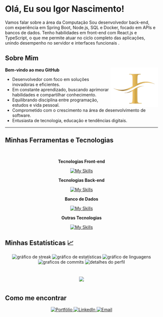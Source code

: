 <h1 align="left">
  <strong> Olá, Eu sou Igor Nascimento! </strong>
</h1>

Vamos falar sobre a área da Computação
Sou desenvolvedor back-end, com experiência em Spring Boot, Node.js, SQL e Docker, focado em APIs e bancos de dados.
Tenho habilidades em front-end com React.js e TypeScript, o que me permite atuar no ciclo completo das aplicações, unindo desempenho no servidor e interfaces funcionais .

<h2 align="left"> 
  <strong> Sobre Mim </strong>
</h2>

<img src="360_F_375677878_T4fjvxu4FjWxKgeDkuscoxn1bYFgPuxi-removebg-preview.png" alt="minha logo" min-width="156px" max-width="156px" width="156px" align="right">

<p align="left"> 
 <strong>Bem-vindo ao meu GitHub</strong>
</p>

<ul align="left">
    <li> Desenvolvedor com foco em soluções inovadoras e eficientes.</li>
    <li> Em constante aprendizado, buscando aprimorar habilidades e compartilhar conhecimento.</li>
    <li> Equilibrando disciplina entre programação, estudos e vida pessoal.</li>
    <li> Comprometido com o crescimento na área de desenvolvimento de software.</li>
    <li> Entusiasta de tecnologia, educação e tendências digitais.</li>
</ul>


---

<h2 align="left">
  <strong>Minhas Ferramentas e Tecnologias</strong>
</h2>
<br>

<div align="center">

  <p><b>Tecnologias Front-end</b></p>

  [![My Skills](https://skillicons.dev/icons?i=html,css,javascript,react,typescript,nextjs,tailwind,figma)](https://skillicons.dev)

  <p><b>Tecnologias Back-end</b></p>

  [![My Skills](https://skillicons.dev/icons?i=java,spring,nodejs,express,python,django)](https://skillicons.dev)

  <p><b>Banco de Dados</b></p>

  [![My Skills](https://skillicons.dev/icons?i=sqlite,postgresql,mysql,firebase)](https://skillicons.dev)

  <p><b>Outras Tecnologias</b></p>

  [![My Skills](https://skillicons.dev/icons?i=git,docker,discord,vscode,windows,linux)](https://skillicons.dev)

</div>

<h2 align="left"> 
  <strong> Minhas Estatísticas 📈 </strong>
</h2>

<div align="center">
  <img src="https://streak-stats.demolab.com?user=Igornalves&locale=pt_BR&mode=daily&theme=radical&hide_border=false&border_radius=5&order=3" height="161" alt="gráfico de streak"  />
  <img src="https://github-readme-stats.vercel.app/api/top-langs/?username=Igornalves&layout=compact&theme=radical" height="160" alt="gráfico de estatísticas"  />
  <img src="https://github-readme-stats.vercel.app/api?username=Igornalves&show_icons=true&theme=radical" height="150" alt="gráfico de linguagens"/>
  <img src="http://github-profile-summary-cards.vercel.app/api/cards/productive-time?username=Igornalves&theme=radical&utcOffset=8" height="150" alt="graficos de commits"  />
  <img src="http://github-profile-summary-cards.vercel.app/api/cards/profile-details?username=Igornalves&theme=radical" height="150" alt="detalhes do perfil"  />
</div>

#

<div align="center">
    <img src="https://github-profile-trophy.vercel.app/?username=Igornalves&row=1&column=6&theme=dracula&margin-w=15&margin-h=15"/>
</div>

#

<h2 align="left"> 
  <strong> Como me encontrar </strong>
</h2>

<div align="center">
    <!-- Portfólio -->
    <a href="https://portifolio-view-interface.vercel.app/" target="_blank">
        <img src="https://img.shields.io/badge/Portfólio-000000?style=for-the-badge&logo=vercel&logoColor=white" alt="Portfólio">
    </a>
    <!-- LinkedIn -->
    <a href="https://www.linkedin.com/in/igor-nascimento" target="_blank">
        <img src="https://img.shields.io/badge/LinkedIn-0077B5?style=for-the-badge&logo=linkedin&logoColor=white" alt="LinkedIn">
    </a>
    <!-- Email -->
    <a href="mailto:igornalves08@gmail.com" target="_blank">
        <img src="https://img.shields.io/badge/Email-D14836?style=for-the-badge&logo=gmail&logoColor=white" alt="Email">
    </a>
</div>
